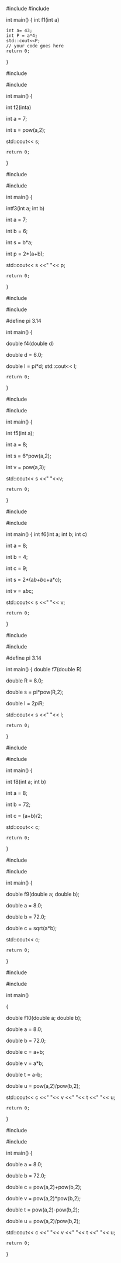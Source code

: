 #include <iostream>
#include <cmath>


int main() {
int f1(int a)

	int a= 43;
	int P = a*4;
	std::cout<<P;
	// your code goes here
	return 0;
}

#include <iostream>
	
#include <cmath>


int main()
{

int f2(inta)

int a = 7;

int s = pow(a,2);

std::cout<< s;

    return 0;
}

#include <iostream>
	
#include <cmath>


int main()
{

intf3(int a; int b)

int a = 7;

int b = 6;

int s = b*a;

int p = 2*(a+b);

std::cout<< s <<" "<< p;

    return 0;
}

#include <iostream>
	
#include <cmath>
	
#define pi 3.14

int main()
{

double f4(double d)

double d = 6.0;

double l = pi*d;
std::cout<< l;

    return 0;
}

#include <iostream>
	
#include <cmath>


int main()
{

int f5(int a);

int a = 8;

int s = 6*pow(a,2);

int v = pow(a,3);

std::cout<< s <<" "<<v;

    return 0;
}

#include <iostream>
	
#include <cmath>


int main()
{
int f6(int a; int b; int c)

int a = 8;

int b = 4;

int c = 9;

int s = 2*(a*b+b*c+a*c);

int v = a*b*c;

std::cout<< s <<" "<< v;

    return 0;
}

#include <iostream>
	
#include <cmath>
	
#define pi 3.14

int main()
{
double f7(double R)

double R = 8.0;

double s = pi*pow(R,2);

double l = 2*pi*R;

std::cout<< s <<" "<< l;

    return 0;
}

#include <iostream>
	
#include <cmath>


int main()
{

int f8(int a; int b)

int a = 8;

int b = 72;

int c = (a+b)/2;

std::cout<< c;

    return 0;
}

#include <iostream>
	
#include <cmath>


int main()
{

double f9(double a; double b);

double a = 8.0;

double b = 72.0;

double c = sqrt(a*b);

std::cout<< c;

    return 0;
}

#include <iostream>
	
#include <cmath>


int main()

{

double f10(double a; double b);

double a = 8.0;

double b = 72.0;

double c = a+b;

double v = a*b;

double t = a-b;

double u = pow(a,2)/pow(b,2);

std::cout<< c <<" "<< v <<" "<< t <<" "<< u;

    return 0;
}


 #include <iostream>
	
#include <cmath>

int main()
{


double a = 8.0;

double b = 72.0;

double c = pow(a,2)+pow(b,2);

double v = pow(a,2)*pow(b,2);

double t = pow(a,2)-pow(b,2);

double u = pow(a,2)/pow(b,2);

std::cout<< c <<" "<< v <<" "<< t <<" "<< u;

    return 0;
}

